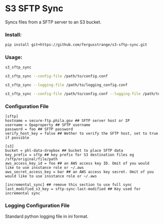 # S3 SFTP Sync

Syncs files from a SFTP server to an S3 bucket.

### Install:

```sh
pip install git+https://github.com/fergusstrange/s3-sftp-sync.git
```

### Usage:

```sh
s3_sftp_sync
```

```sh
s3_sftp_sync --config-file /path/to/config.conf
```

```sh
s3_sftp_sync --logging-file /path/to/logging_config.conf
```

```sh
s3_sftp_sync --config-file /path/to/config.conf --logging-file /path/to/logging_config.conf
```

### Configuration File

```
[sftp]
hostname = secure-ftp.phila.gov ## SFTP server host or IP
username = Opaproperty ## SFTP username
password = foo ## SFTP password
verify_host_key = false ## Wether to verify the SFTP host, set to true if possible

[s3]
bucket = phl-data-dropbox ## bucket to place SFTP data
key_prefix = sftp ## key prefix for S3 destination files eg /sftp/original/file/path
aws_access_key_id = foo ## an AWS access key ID. Omit of you would like to use insstance role or ~/.aws
aws_secret_access_key = bar ## an AWS access key secret. Omit of you would like to use insstance role or ~/.aws

[incremental_sync] ## remove this section to use full sync
last_modified_s3_key = sftp-sync-last-modified ## Key used for incremental sync
```

### Logging Configuration File

Standard python logging file in ini format.
